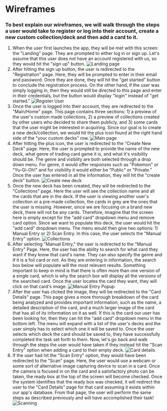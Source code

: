 # Wireframes
### To best explain our wireframes, we will walk through the steps a user would take to register or log into their account, create a new custom collection/deck and then add a card to it.
1. When the user first launches the app, they will be met with this screen: the "Landing" page. They are prompted to either log in or sign up. Let's assume that this user does not have an account registered with us, so they would hit the "sign up" button.
![Landing page](https://github.com/ChicoState/ux-tcg-binder/assets/95311436/f090bc54-c8d5-4865-876b-bf116f687708)
2. After hitting the sign up button, the user is redirected to the "Registration" page. Here, they will be prompted to enter in their email and password. Once they are done, they will hit the "get started" button to conclude the registration process. On the other hand, if the user was simply logging in,
   then they would still be directed to this page and enter in their credentials, but the button would display "login" instead of "get started."
![Register User](https://github.com/ChicoState/ux-tcg-binder/assets/95311436/5af69b80-2405-42e6-8be3-b006eb6d0cb3)
4. Once the user is logged into their account, they are redirected to the "Main/Home" page. This page contains three sections: 1) a preview of the user's custom made collections, 2) a preview of collections created by other users who decided to share them publicly, and 3) some cards that the user might be interested in acquiring. Since
   our goal is to create a new deck/collection, we would hit the plus icon found at the right hand side of the "your custom decks" row.
![Main page](https://github.com/ChicoState/ux-tcg-binder/assets/95311436/3f725b84-e23f-4f4f-8e88-489f72a3d93f)
5. After hitting the plus icon, the user is redirected to the "Create New Deck" page. Here, the user is prompted to provide the name of the new deck, what genre of trading card game it is, and what it's visibility should be. The genre and visiblity are both selected through a drop down menu. For genre, it would offer responses such as "Pokemon" or "Yu-Gi-Oh!" and for visibility it would either be "Public" or "Private." Once the user has entered in all the information, they will hit the "create deck" button.
![Create new deck](https://github.com/ChicoState/ux-tcg-binder/assets/95311436/f180cef9-2a9b-4313-b1bc-dd2aa524c09d)
6. Once the new deck has been created, they will be redirected to the "Collections" page. Here the user will see the collection name and all the cards that are in the deck. If the user is viewing another user's collection or a pre-made collection, the cards in grey are the ones that the user is missing. However, since we are focusing on a brand new deck, there will not be any cards. Therefore, imagine that the screen here is empty except for the "add card" dropdown menu and remove card option. Since we want to populate this deck, the user would hit the "add card" dropdown menu. The menu would then give two options: 1) Manual Entry or 2) Scan Entry. In this case, the user selects the "Manual Entry" option.
![Collections](https://github.com/ChicoState/ux-tcg-binder/assets/95311436/f41dbbdb-0308-4717-b1aa-5a4a1069a4e1)
7. After selecting "Manual Entry," the user is redirected to the "Manual Entry" Page. Here, the user has the ability to search for what card they want if they know that card's name. They can also specify the genre and if it is a foil card or not. As they are entering in information, the search box below will populate will the most relevant results. Something important to keep in mind is that there is often more than one version of a single card, which is why the search box will display all the versions of the searched card. Once the user locates the card they want, they will click on that card's image.
![Manual Entry Popup](https://github.com/ChicoState/ux-tcg-binder/assets/95311436/e2259bda-e1a6-4c47-8d45-d06a6c9f8a22)
8. After the user has clicked the image, they will be redirected to the "Card Details" page. This page gives a more thorough breakdown of the card being analyzed and provides important information, such as the name, a detailed description of the card, and a much larger image of the card that has all of its information on it as well. If this is the card our user has been looking for, then they can hit the "add card" dropdown menu in the bottom left. The menu will expand with a list of the user's decks and the user simply has to select which one it will be saved to. Once the user selects which deck the card should be saved to, they have successfully completed the task set forth to them. Now, let's go back and walk through the steps the user would have taken if they instead hit the "Scan Entry" option when adding a card to their empty deck.
![Card details](https://github.com/ChicoState/ux-tcg-binder/assets/95311436/25694c0f-1613-4abf-971a-81446d57ee51)
9. If the user had hit the "Scan Entry" option, they would have been redirected to the "Scan" page. Here, the user would use a webcam or some sort of alternative image capturing device to scan in a card. Once the camera is focused in on the card and a satisfactory photo can be taken, the ready box at the top of the screen will become checked. Once the system identifies that the ready box was checked, it will redirect the user to the "Card Details" page for that card assuming it exists within our app's database. From that page, the user will perform the same steps as described previously and will have accomplished their task!
![Scanning](https://github.com/ChicoState/ux-tcg-binder/assets/95311436/07c79430-c084-40ec-b51a-46b93e317612)
